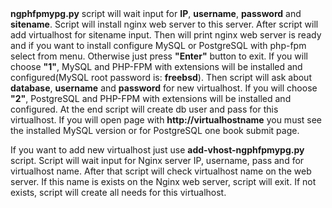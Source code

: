 <html>
<meta charset="utf-8">
<b>ngphfpmypg.py</b> script will wait input for <b>IP</b>, <b>username</b>, <b>password</b> and <b>sitename</b>. Script will install nginx web server to this server. After script will add virtualhost for sitename input. Then will print nginx web server is ready and if you want to install configure MySQL or PostgreSQL with php-fpm select from menu. Otherwise just press <b>"Enter"</b> button to exit. If you will choose <b>"1"</b>, MySQL and PHP-FPM with extensions will be installed and configured(MySQL root password is: <b>freebsd</b>). Then script will ask about <b>database</b>, <b>username</b> and <b>password</b> for new virtualhost. If you will choose <b>"2"</b>, PostgreSQL and PHP-FPM with extensions will be installed and configured. At the end script will create db user and pass for this virtualhost. If you will open page with <b>http://virtualhostname</b> you must see the installed MySQL version or for PostgreSQL one book submit page.

If you want to add new virtualhost just use <b>add-vhost-ngphfpmypg.py</b> script. Script will wait input for Nginx server IP, username, pass and for virtualhost name. After that script will check virtualhost name on the web server. If this name is exists on the Nginx web server, script will exit. If not exists, script will create all needs for this virtualhost.
</html>

